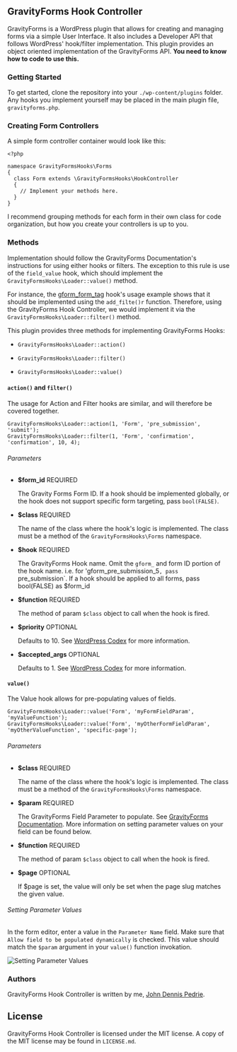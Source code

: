 ## GravityForms Hook Controller

GravityForms is a WordPress plugin that allows for creating and managing forms via a simple User Interface. It also includes a Developer API that follows WordPress' hook/filter implementation. This plugin provides an object oriented implementation of the GravityForms API. **You need to know how to code to use this.**

### Getting Started

To get started, clone the repository into your `./wp-content/plugins` folder. Any hooks you implement yourself may be placed in the main plugin file, `gravityforms.php`.

### Creating Form Controllers

A simple form controller container would look like this:

```
<?php

namespace GravityFormsHooks\Forms
{
  class Form extends \GravityFormsHooks\HookController
  {
    // Implement your methods here.
  }
}
```

I recommend grouping methods for each form in their own class for code organization, but how you create your controllers is up to you.

### Methods

Implementation should follow the GravityForms Documentation's instructions for using either hooks or filters. The exception to this rule is use of the `field_value` hook, which should implement the `GravityFormsHooks\Loader::value()` method.

For instance, the [gform_form_tag](http://www.gravityhelp.com/documentation/page/Gform_form_tag) hook's usage example shows that it should be implemented using the `add_filte()r` function. Therefore, using the GravityForms Hook Controller, we would implement it via the `GravityFormsHooks\Loader::filter()` method.

This plugin provides three methods for implementing GravityForms Hooks:

* `GravityFormsHooks\Loader::action()`

* `GravityFormsHooks\Loader::filter()`

* `GravityFormsHooks\Loader::value()`

#### `action()` and `filter()`

The usage for Action and Filter hooks are similar, and will therefore be covered together.

```
GravityFormsHooks\Loader::action(1, 'Form', 'pre_submission', 'submit');
GravityFormsHooks\Loader::filter(1, 'Form', 'confirmation', 'confirmation', 10, 4);
```

###### Parameters

* **$form_id** REQUIRED
	
	The Gravity Forms Form ID. If a hook should be implemented globally, or the hook does not support specific form targeting, pass `bool(FALSE)`.

* **$class** REQUIRED

	The name of the class where the hook's logic is implemented. The class must be a method of the `GravityFormsHooks\Forms` namespace.

* **$hook** REQUIRED

	The GravityForms Hook name. Omit the `gform_` and form ID portion of the hook name. i.e. for 'gform_pre_submission_5`, pass `pre_submission`. If a hook should be applied to all forms, pass bool(FALSE) as $form_id

* **$function** REQUIRED

	The method of param `$class` object to call when the hook is fired.

* **$priority** OPTIONAL
	
	Defaults to 10. See [WordPress Codex](http://codex.wordpress.org/Function_Reference/add_action#Parameters) for more information.
	
* **$accepted_args** OPTIONAL

	Defaults to 1. See [WordPress Codex](http://codex.wordpress.org/Function_Reference/add_action#Parameters) for more information.


#### `value()`

The Value hook allows for pre-populating values of fields.

```
GravityFormsHooks\Loader::value('Form', 'myFormFieldParam', 'myValueFunction');
GravityFormsHooks\Loader::value('Form', 'myOtherFormFieldParam', 'myOtherValueFunction', 'specific-page');
```

###### Parameters

* **$class** REQUIRED

	The name of the class where the hook's logic is implemented. The class must be a method of the `GravityFormsHooks\Forms` namespace.

* **$param** REQUIRED

	The GravityForms Field Parameter to populate. See [GravityForms Documentation](http://www.gravityhelp.com/documentation/page/Gform_field_value_$parameter_name). More information on setting parameter values on your field can be found below.

* **$function** REQUIRED

	The method of param `$class` object to call when the hook is fired.

* **$page** OPTIONAL

	If $page is set, the value will only be set when the page slug matches the given value.

###### Setting Parameter Values

In the form editor, enter a value in the `Parameter Name` field. Make sure that `Allow field to be populated dynamically` is checked. This value should match the `$param` argument in your `value()` function invokation.

![Setting Parameter Values](https://raw.github.com/jdpedrie/gravityforms-hook-controller/assets/param.png)

### Authors

GravityForms Hook Controller is written by me, [John Dennis Pedrie](http://johnpedrie.com).

## License

GravityForms Hook Controller is licensed under the MIT license. A copy of the MIT license may be found in `LICENSE.md`.
